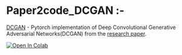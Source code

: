 # Paper2code_DCGAN :-
[DCGAN](https://github.com/bipinKrishnan/Paper2code_DCGAN/blob/master/DCGAN.ipynb) - Pytorch implementation of Deep Convolutional Generative Adversarial Networks(DCGAN) from the [research paper](https://arxiv.org/abs/1511.06434).

 [![Open In Colab](https://colab.research.google.com/assets/colab-badge.svg)](https://colab.research.google.com/github/bipinKrishnan/paper2code_DCGAN/blob/master/DCGAN.ipynb)
